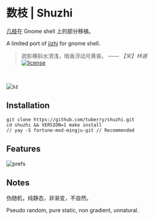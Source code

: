 # 数枝 | Shuzhi

[几枝](https://github.com/unicar9/jizhi)在 Gnome shell 上的部分移植。

A limited port of [jizhi](https://github.com/unicar9/jizhi) for gnome shell.

>疏影横斜水清浅，暗香浮动月黄昏。 —— *【宋】林逋*<br>
[![license]](/LICENSE)
<br>

![sz](https://user-images.githubusercontent.com/17917040/106359354-44a18600-634d-11eb-8f6c-71c4ca36de3b.png)

## Installation

```
git clone https://github.com/tuberry/shuzhi.git
cd shuzhi && VERSION=1 make install
// yay -S fortune-mod-mingju-git // Recommended
```

## Features

![prefs](https://user-images.githubusercontent.com/17917040/106359323-07d58f00-634d-11eb-83a6-68f9b9dfd2c9.png)

## Notes

伪随机，纯静态，非渐变，不自然。

Pseudo random, pure static, non gradient, unnatural.

[license]:https://img.shields.io/badge/license-GPLv3-green.svg